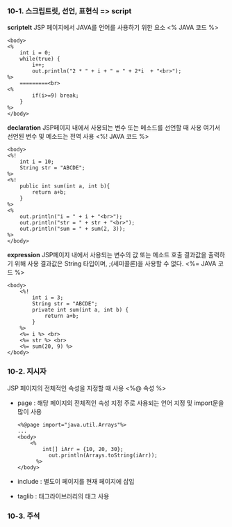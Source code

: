 ### 10-1. 스크립트릿, 선언, 표현식 => script

**scriptelt**
JSP 페이지에서 JAVA를 언어를 사용하기 위한 요소
<%  JAVA 코드 %>

    <body>
    <%
    	int i = 0;
    	while(true) {
    		i++;
    		out.println("2 * " + i + " = " + 2*i  + "<br>");
    %>
    	=========<br>
    <%
    		if(i>=9) break;	
    	}
    %>
    </body>

**declaration**
JSP페이지 내에서 사용되는 변수 또는 메소드를 선언할 때 사용
여기서 선언된 변수 및 메소드는 전역 사용
<%! JAVA 코드 %>

    <body>
    <%!
    	int i = 10;
    	String str = "ABCDE";
    %>
    <%!
    	public int sum(int a, int b){
    		return a+b;	
    	}
    %>
    <%
    	out.println("i = " + i + "<br>");
    	out.println("str = " + str + "<br>");
    	out.println("sum = " + sum(2, 3));
    %>
    </body>

**expression**
JSP페이지 내에서 사용되는 변수의 값 또는 메소드 호출 결과값을 출력하기 위해 사용
결과값은 String 타입이며, ;(세미콜론)을 사용할 수 없다.
<%= JAVA 코드 %>

    <body>
    	<%! 
    		int i = 3;
    		String str = "ABCDE";
    		private int sum(int a, int b) {
    			return a+b;
    		}
    	%>
    	<%= i %> <br>
    	<%= str %> <br>
    	<%= sum(20, 9) %>
    </body>

### 10-2. 지시자
JSP 페이지의 전체적인 속성을 지정할 때 사용
<%@ 속성 %>

- page : 해당 페이지의 전체적인 속성 지정
  주로 사용되는 언어 지정 및 import문을 많이 사용

	  <%@page import="java.util.Arrays"%>
	  ...
	  <body>
		  <%
		      int[] iArr = {10, 20, 30};
	    		out.println(Arrays.toString(iArr));
	    	%>
	  </body>

- include : 별도이 페이지를 현재 페이지에 삽입

- taglib : 태그라이브러리의 태그 사용


### 10-3. 주석

<!--stackedit_data:
eyJoaXN0b3J5IjpbLTMwNjQ1NDEyLC0xMzU0NDAyMDk1LDE5Mj
k1MTUxMDUsLTE1Mjc5NDIwOTAsLTI5ODY5Njk1MCwtMTgwNDgy
OTc2MywzOTY4OTAwNDVdfQ==
-->